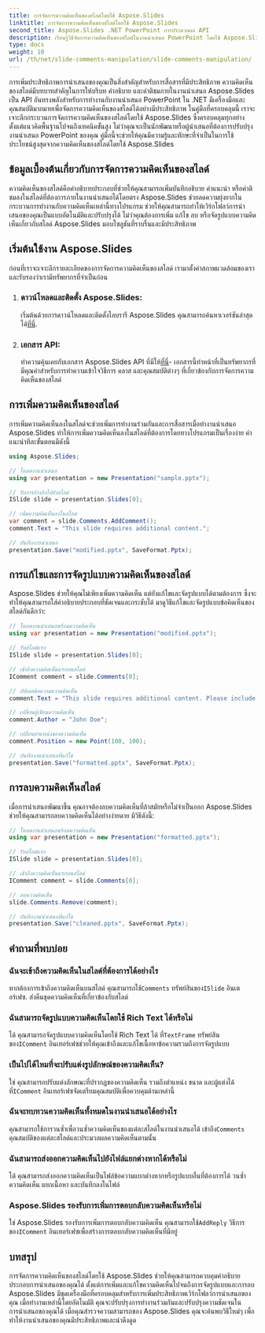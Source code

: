 ```yaml
---
title: การจัดการความคิดเห็นของสไลด์โดยใช้ Aspose.Slides
linktitle: การจัดการความคิดเห็นของสไลด์โดยใช้ Aspose.Slides
second_title: Aspose.Slides .NET PowerPoint การประมวลผล API
description: เรียนรู้วิธีจัดการความคิดเห็นของสไลด์ในงานนำเสนอ PowerPoint โดยใช้ Aspose.Slides API สำหรับ .NET สำรวจคำแนะนำทีละขั้นตอนและตัวอย่างซอร์สโค้ดสำหรับการเพิ่ม แก้ไข และจัดรูปแบบความคิดเห็นของสไลด์
type: docs
weight: 10
url: /th/net/slide-comments-manipulation/slide-comments-manipulation/
---
```


การเพิ่มประสิทธิภาพการนำเสนอของคุณเป็นสิ่งสำคัญสำหรับการสื่อสารที่มีประสิทธิภาพ ความคิดเห็นของสไลด์มีบทบาทสำคัญในการให้บริบท คำอธิบาย และคำติชมภายในงานนำเสนอ Aspose.Slides เป็น API อันทรงพลังสำหรับการทำงานกับงานนำเสนอ PowerPoint ใน .NET มีเครื่องมือและคุณสมบัติมากมายเพื่อจัดการความคิดเห็นของสไลด์ได้อย่างมีประสิทธิภาพ ในคู่มือที่ครอบคลุมนี้ เราจะเจาะลึกกระบวนการจัดการความคิดเห็นของสไลด์โดยใช้ Aspose.Slides ซึ่งครอบคลุมทุกอย่างตั้งแต่แนวคิดพื้นฐานไปจนถึงเทคนิคขั้นสูง ไม่ว่าคุณจะเป็นนักพัฒนาหรือผู้นำเสนอที่ต้องการปรับปรุงงานนำเสนอ PowerPoint ของคุณ คู่มือนี้จะช่วยให้คุณมีความรู้และทักษะที่จำเป็นในการใช้ประโยชน์สูงสุดจากความคิดเห็นของสไลด์โดยใช้ Aspose.Slides

## ข้อมูลเบื้องต้นเกี่ยวกับการจัดการความคิดเห็นของสไลด์

ความคิดเห็นของสไลด์คือคำอธิบายประกอบที่ช่วยให้คุณสามารถเพิ่มบันทึกอธิบาย คำแนะนำ หรือคำติชมลงในสไลด์ที่ต้องการภายในงานนำเสนอได้โดยตรง Aspose.Slides ช่วยลดความยุ่งยากในกระบวนการทำงานกับความคิดเห็นเหล่านี้ทางโปรแกรม ช่วยให้คุณสามารถทำให้เวิร์กโฟลว์การนำเสนอของคุณเป็นแบบอัตโนมัติและปรับปรุงได้ ไม่ว่าคุณต้องการเพิ่ม แก้ไข ลบ หรือจัดรูปแบบความคิดเห็นเกี่ยวกับสไลด์ Aspose.Slides มอบโซลูชันที่ราบรื่นและมีประสิทธิภาพ

## เริ่มต้นใช้งาน Aspose.Slides

ก่อนที่เราจะเจาะลึกรายละเอียดของการจัดการความคิดเห็นของสไลด์ เรามาตั้งค่าสภาพแวดล้อมของเราและรับรองว่าเรามีทรัพยากรที่จำเป็นก่อน

1. ### ดาวน์โหลดและติดตั้ง Aspose.Slides: 
	 เริ่มต้นด้วยการดาวน์โหลดและติดตั้งไลบรารี Aspose.Slides คุณสามารถค้นหาเวอร์ชันล่าสุดได้[ที่นี่](https://releases.aspose.com/slides/net/).

2. ### เอกสาร API: 
	 ทำความคุ้นเคยกับเอกสาร Aspose.Slides API ที่มีให้[ที่นี่](https://reference.aspose.com/slides/net/)- เอกสารนี้ทำหน้าที่เป็นทรัพยากรที่มีคุณค่าสำหรับการทำความเข้าใจวิธีการ คลาส และคุณสมบัติต่างๆ ที่เกี่ยวข้องกับการจัดการความคิดเห็นของสไลด์

## การเพิ่มความคิดเห็นของสไลด์

การเพิ่มความคิดเห็นลงในสไลด์จะช่วยเพิ่มการทำงานร่วมกันและการสื่อสารเมื่อทำงานนำเสนอ Aspose.Slides ทำให้การเพิ่มความคิดเห็นลงในสไลด์ที่ต้องการโดยทางโปรแกรมเป็นเรื่องง่าย คำแนะนำทีละขั้นตอนมีดังนี้

```csharp
using Aspose.Slides;

// โหลดงานนำเสนอ
using var presentation = new Presentation("sample.pptx");

// รับการอ้างอิงไปยังสไลด์
ISlide slide = presentation.Slides[0];

// เพิ่มความคิดเห็นลงในสไลด์
var comment = slide.Comments.AddComment();
comment.Text = "This slide requires additional content.";

// บันทึกการนำเสนอ
presentation.Save("modified.pptx", SaveFormat.Pptx);
```

## การแก้ไขและการจัดรูปแบบความคิดเห็นของสไลด์

Aspose.Slides ช่วยให้คุณไม่เพียงเพิ่มความคิดเห็น แต่ยังแก้ไขและจัดรูปแบบได้ตามต้องการ ซึ่งจะทำให้คุณสามารถใส่คำอธิบายประกอบที่ชัดเจนและกระชับได้ มาดูวิธีแก้ไขและจัดรูปแบบข้อคิดเห็นของสไลด์กันดีกว่า:

```csharp
// โหลดงานนำเสนอพร้อมความคิดเห็น
using var presentation = new Presentation("modified.pptx");

// รับสไลด์แรก
ISlide slide = presentation.Slides[0];

// เข้าถึงความคิดเห็นแรกบนสไลด์
IComment comment = slide.Comments[0];

// อัปเดตข้อความความคิดเห็น
comment.Text = "This slide requires additional content. Please include relevant statistics.";

// เปลี่ยนผู้เขียนความคิดเห็น
comment.Author = "John Doe";

// เปลี่ยนตำแหน่งของความคิดเห็น
comment.Position = new Point(100, 100);

// บันทึกงานนำเสนอที่แก้ไข
presentation.Save("formatted.pptx", SaveFormat.Pptx);
```

## การลบความคิดเห็นสไลด์

เมื่อการนำเสนอพัฒนาขึ้น คุณอาจต้องลบความคิดเห็นที่ล้าสมัยหรือไม่จำเป็นออก Aspose.Slides ช่วยให้คุณสามารถลบความคิดเห็นได้อย่างง่ายดาย มีวิธีดังนี้:

```csharp
// โหลดงานนำเสนอพร้อมความคิดเห็น
using var presentation = new Presentation("formatted.pptx");

// รับสไลด์แรก
ISlide slide = presentation.Slides[0];

// เข้าถึงความคิดเห็นแรกบนสไลด์
IComment comment = slide.Comments[0];

// ลบความคิดเห็น
slide.Comments.Remove(comment);

// บันทึกงานนำเสนอที่แก้ไข
presentation.Save("cleaned.pptx", SaveFormat.Pptx);
```

## คำถามที่พบบ่อย

### ฉันจะเข้าถึงความคิดเห็นในสไลด์ที่ต้องการได้อย่างไร

หากต้องการเข้าถึงความคิดเห็นบนสไลด์ คุณสามารถใช้`Comments` ทรัพย์สินของ`ISlide` อินเตอร์เฟซ. ส่งคืนชุดความคิดเห็นที่เกี่ยวข้องกับสไลด์

### ฉันสามารถจัดรูปแบบความคิดเห็นโดยใช้ Rich Text ได้หรือไม่

 ได้ คุณสามารถจัดรูปแบบความคิดเห็นโดยใช้ Rich Text ได้ ที่`TextFrame` ทรัพย์สินของ`IComment` อินเทอร์เฟซช่วยให้คุณเข้าถึงและแก้ไขเนื้อหาข้อความรวมถึงการจัดรูปแบบ

### เป็นไปได้ไหมที่จะปรับแต่งรูปลักษณ์ของความคิดเห็น?

 ใช่ คุณสามารถปรับแต่งลักษณะที่ปรากฏของความคิดเห็น รวมถึงตำแหน่ง ขนาด และผู้แต่งได้ ที่`IComment` อินเทอร์เฟซจัดเตรียมคุณสมบัติเพื่อควบคุมด้านเหล่านี้

### ฉันจะทบทวนความคิดเห็นทั้งหมดในงานนำเสนอได้อย่างไร

 คุณสามารถใช้การวนซ้ำเพื่อวนซ้ำความคิดเห็นของแต่ละสไลด์ในงานนำเสนอได้ เข้าถึง`Comments` คุณสมบัติของแต่ละสไลด์และประมวลผลความคิดเห็นตามนั้น

### ฉันสามารถส่งออกความคิดเห็นไปยังไฟล์แยกต่างหากได้หรือไม่

ได้ คุณสามารถส่งออกความคิดเห็นเป็นไฟล์ข้อความแยกต่างหากหรือรูปแบบอื่นที่ต้องการได้ วนซ้ำความคิดเห็น แยกเนื้อหา และบันทึกลงในไฟล์

### Aspose.Slides รองรับการเพิ่มการตอบกลับความคิดเห็นหรือไม่

 ใช่ Aspose.Slides รองรับการเพิ่มการตอบกลับความคิดเห็น คุณสามารถใช้`AddReply` วิธีการของ`IComment` อินเทอร์เฟซเพื่อสร้างการตอบกลับความคิดเห็นที่มีอยู่

## บทสรุป

การจัดการความคิดเห็นของสไลด์โดยใช้ Aspose.Slides ช่วยให้คุณสามารถควบคุมคำอธิบายประกอบการนำเสนอของคุณได้ ตั้งแต่การเพิ่มและแก้ไขความคิดเห็นไปจนถึงการจัดรูปแบบและการลบ Aspose.Slides มีชุดเครื่องมือที่ครอบคลุมสำหรับการเพิ่มประสิทธิภาพเวิร์กโฟลว์การนำเสนอของคุณ เมื่อทำงานเหล่านี้โดยอัตโนมัติ คุณจะปรับปรุงการทำงานร่วมกันและปรับปรุงความชัดเจนในการนำเสนอของคุณได้ เมื่อคุณสำรวจความสามารถของ Aspose.Slides คุณจะค้นพบวิธีใหม่ๆ เพื่อทำให้งานนำเสนอของคุณมีประสิทธิภาพและน่าดึงดูด